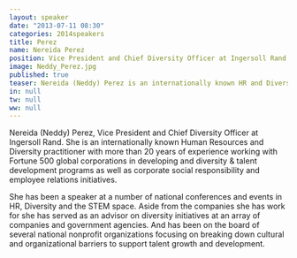 ```yaml
---
layout: speaker
date: "2013-07-11 08:30"
categories: 2014speakers
title: Perez
name: Nereida Perez
position: Vice President and Chief Diversity Officer at Ingersoll Rand
image: Neddy_Perez.jpg
published: true
teaser: Nereida (Neddy) Perez is an internationally known HR and Diversity practitioner with over 20 years of experience working with Fortune 500  corporations developing diversity & talent development programs as well as corporate social responsibility and employee relations initiatives.
in: null
tw: null
ww: null
---
```


Nereida (Neddy) Perez, Vice President and Chief Diversity Officer at Ingersoll Rand.  She is an internationally known Human Resources and Diversity practitioner with more than 20 years of experience working with Fortune 500 global corporations in developing and diversity & talent development programs as well as corporate social responsibility and employee relations initiatives.

She has been a speaker at a number of national conferences and events in HR, Diversity and the STEM space.  Aside from the companies she has work for she has served as an advisor on diversity initiatives at an array of companies and government agencies. And has been on the board of several national nonprofit organizations focusing on breaking down cultural and organizational barriers to support talent growth and development. 
